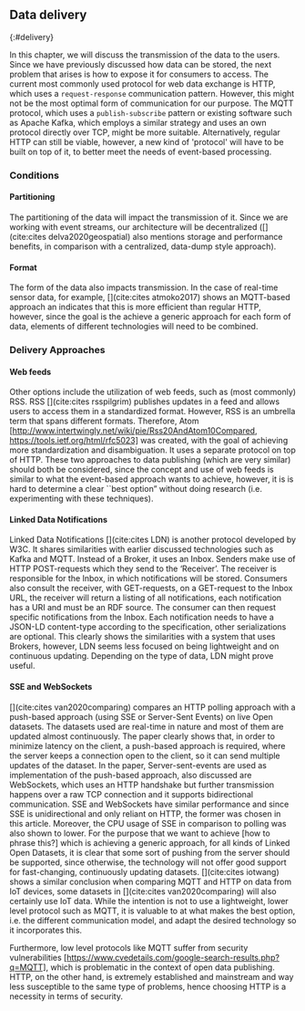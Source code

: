 ## Data delivery
{:#delivery}

In this chapter, we will discuss the transmission of the data to the users. Since we have previously discussed how data can be stored, the next problem that arises is how to expose it for consumers to access. The current most commonly used protocol for web data exchange is HTTP, which uses a `request-response` communication pattern. However, this might not be the most optimal form of communication for our purpose. The MQTT protocol, which uses a `publish-subscribe` pattern or existing software such as Apache Kafka, which employs a similar strategy and uses an own protocol directly over TCP, might be more suitable. Alternatively, regular HTTP can still be viable, however, a new kind of 'protocol' will have to be built on top of it, to better meet the needs of event-based processing.

### Conditions

#### Partitioning
The partitioning of the data will impact the transmission of it. Since we are working with event streams, our architecture will be decentralized ([](cite:cites delva2020geospatial) also mentions storage and performance benefits, in comparison with a centralized, data-dump style approach).

#### Format
The form of the data also impacts transmission. In the case of real-time sensor data, for example, [](cite:cites atmoko2017) shows an MQTT-based approach an indicates that this is more efficient than regular HTTP, however, since the goal is the achieve a generic approach for each form of data, elements of different technologies will need to be combined.

### Delivery Approaches

#### Web feeds
Other options include the utilization of web feeds, such as (most commonly) RSS. RSS [](cite:cites rsspilgrim) publishes updates in a feed and allows users to access them in a standardized format. However, RSS is an umbrella term that spans different formats. Therefore, Atom [http://www.intertwingly.net/wiki/pie/Rss20AndAtom10Compared, https://tools.ietf.org/html/rfc5023] was created, with the goal of achieving more standardization and disambiguation. It uses a separate protocol on top of HTTP. These two approaches to data publishing (which are very similar) should both be considered, since the concept and use of web feeds is similar to what the event-based approach wants to achieve, however, it is is hard to determine a clear ``best option” without doing research (i.e. experimenting with these techniques).

#### Linked Data Notifications
Linked Data Notifications [](cite:cites LDN) is another protocol developed by W3C. It shares similarities with earlier discussed technologies such as Kafka and MQTT. Instead of a Broker, it uses an Inbox. Senders make use of HTTP POST-requests which they send to the ‘Receiver’. The receiver is responsible for the Inbox, in which notifications will be stored. Consumers also consult the receiver, with GET-requests, on a GET-request to the Inbox URL, the receiver will return a listing of all notifications, each notification has a URI and must be an RDF source. The consumer can then request specific notifications from the Inbox. Each notification needs to have a JSON-LD content-type according to the specification, other serializations are optional. This clearly shows the similarities with a system that uses Brokers, however, LDN seems less focused on being lightweight and on continuous updating. Depending on the type of data, LDN might prove useful.

#### SSE and WebSockets
[](cite:cites van2020comparing) compares an HTTP polling approach with a push-based approach (using SSE or Server-Sent Events) on live Open datasets. The datasets used are real-time in nature and most of them are updated almost continuously. The paper clearly shows that, in order to minimize latency on the client, a push-based approach is required, where the server keeps a connection open to the client, so it can send multiple updates of the dataset. In the paper, Server-sent-events are used as implementation of the push-based approach, also discussed are WebSockets, which uses an HTTP handshake but further transmission happens over a raw TCP connection and it supports bidirectional communication. SSE and WebSockets have similar performance and since SSE is unidirectional and only reliant on HTTP, the former was chosen in this article. Moreover, the CPU usage of SSE in comparison to polling was also shown to lower. For the purpose that we want to achieve [how to phrase this?] which is achieving a generic approach, for all kinds of Linked Open Datasets, it is clear that some sort of pushing from the server should be supported, since otherwise, the technology will not offer good support for fast-changing, continuously updating datasets. 
[](cite:cites iotwang) shows a similar conclusion when comparing MQTT and HTTP on data from IoT devices, some datasets in [](cite:cites van2020comparing) will also certainly use IoT data. While the intention is not to use a lightweight, lower level protocol such as MQTT, it is valuable to at what makes the best option, i.e. the different communication model, and adapt the desired technology so it incorporates this.

Furthermore, low level protocols like MQTT suffer from security vulnerabilities [https://www.cvedetails.com/google-search-results.php?q=MQTT], which is problematic in the context of open data publishing. HTTP, on the other hand, is extremely established and mainstream and way less susceptible to the same type of problems, hence choosing HTTP is a necessity in terms of security.
